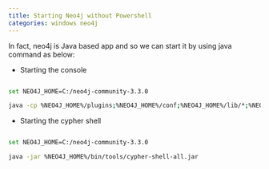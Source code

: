 ```yaml
---
title: Starting Neo4j without Powershell
categories: windows neo4j
---
```


In fact, neo4j is Java based app and so we can start it by using java command as below:

- Starting the console

``` bash

set NEO4J_HOME=C:/neo4j-community-3.3.0

java -cp %NEO4J_HOME%/plugins;%NEO4J_HOME%/conf;%NEO4J_HOME%/lib/*;%NEO4J_HOME%/plugins/* -server -XX:+UseG1GC -XX:-OmitStackTraceInFastThrow -XX:+AlwaysPreTouch -XX:+UnlockExperimentalVMOptions -XX:+TrustFinalNonStaticFields -XX:+DisableExplicitGC -Djdk.tls.ephemeralDHKeySize=2048 -Dunsupported.dbms.udc.source=tarball -Dfile.encoding=UTF-8 org.neo4j.server.CommunityEntryPoint --home-dir=%NEO4J_HOME% --config-dir=%NEO4J_HOME%/conf

```

- Starting the cypher shell

``` bash

set NEO4J_HOME=C:/neo4j-community-3.3.0

java -jar %NEO4J_HOME%/bin/tools/cypher-shell-all.jar

```
